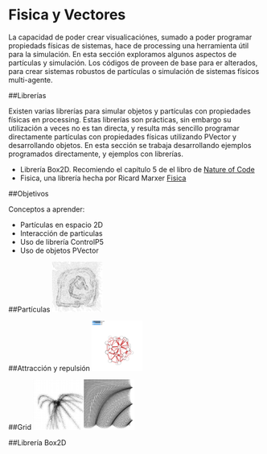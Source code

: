 # Fisica y Vectores

La capacidad de poder crear visualicaciónes, sumado a poder programar propiedads físicas de sistemas, hace de processing una herramienta útil para la simulación.  En esta sección exploramos algunos aspectos de partículas y simulación.  Los códigos de proveen de base para er alterados, para crear sistemas robustos de partículas o simulación de sistemas físicos multi-agente.

##Librerías

Existen varias librerías para simular objetos y partículas con propiedades físicas en processing. Estas librerías son prácticas, sin embargo su utilización a veces no es tan directa, y resulta más sencillo programar directamente partículas con propiedades físicas utilizando PVector y desarrollando objetos.  En esta sección se trabaja desarrollando ejemplos programados directamente, y ejemplos con librerías.

* Librería Box2D. Recomiendo el capítulo 5 de el libro de [Nature of Code](http://natureofcode.com/book/chapter-5-physics-libraries/)
* Fisica, una librería hecha por Ricard Marxer [Fisica](http://www.ricardmarxer.com/fisica/)

##Objetivos

Conceptos a aprender:
* Partículas en espacio 2D
* Interacción de particulas
* Uso de librería ControlP5
* Uso de objetos PVector


##Partículas
<img src="https://github.com/ProcessingTEC/Fisica-y-Vectores/blob/master/P_S4_Particles1/particles1.png" width="100">

##Attracción y repulsión
<img src="https://github.com/ProcessingTEC/Fisica-y-Vectores/blob/master/P_S4_Attraction1/attractor.png" width="100">

##Grid
<img src="https://github.com/ProcessingTEC/Fisica-y-Vectores/blob/master/P_S4_Grid/grid.png" width="100"><img src="https://github.com/ProcessingTEC/Fisica-y-Vectores/blob/master/P_S4_Grid2/grid2.png" width="100">

##Librería Box2D
